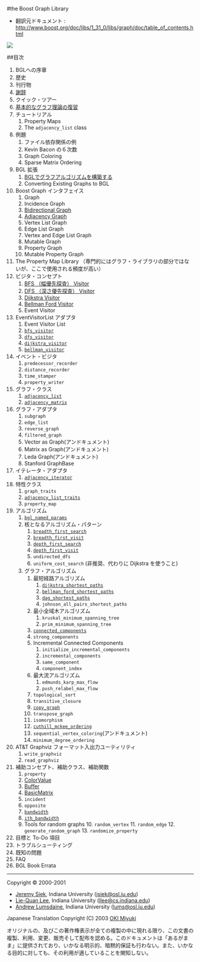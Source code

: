 #the Boost Graph Library

- 翻訳元ドキュメント : <http://www.boost.org/doc/libs/1_31_0/libs/graph/doc/table_of_contents.html>


![](http://www.boost.org/doc/libs/1_31_0/libs/graph/doc/bgl-cover.jpg)


##目次

1. BGLへの序章
2. 歴史
3. 刊行物
4. [謝辞](./graph/acknowledgements.md)
5. クイック・ツアー
6. [基本的なグラフ理論の復習](./graph/graph_theory_review.md)
7. チュートリアル
	1. Property Maps
	2. The `adjacency_list` class
8. 例題
	1. ファイル依存関係の例
	2. Kevin Bacon の６次数
	3. Graph Coloring
	4. Sparse Matrix Ordering
9. BGL 拡張
	1. [BGLでグラフアルゴリズムを構築する](./graph/constructing_algorithms.md)
	2. Converting Existing Graphs to BGL
10. Boost Graph インタフェイス
	1. Graph
	2. Incidence Graph
	3. [Bidirectional Graph](./graph/BidirectionalGraph.md)
	4. [Adjacency Graph](./graph/AdjacencyGraph.md)
	5. Vertex List Graph
	6. Edge List Graph
	7. Vertex and Edge List Graph
	8. Mutable Graph
	9. Property Graph
	10. Mutable Property Graph
11. The Property Map Library （専門的にはグラフ・ライブラリの部分ではないが、ここで使用される頻度が高い）
12. ビジタ・コンセプト
	1. [BFS （幅優先探査） Visitor](./graph/BFSVisitor.md)
	2. [DFS （深さ優先探査） Visitor](./graph/DFSVisitor.md)
	3. [Dijkstra Visitor](./graph/DijkstraVisitor.md)
	4. [Bellman Ford Visitor](./graph/BellmanFordVisitor.md)
	5. Event Visitor
13. EventVisitorList アダプタ
	1. Event Visitor List
	2. [`bfs_visitor`](./graph/bfs_visitor.md)
	3. [`dfs_visitor`](./graph/dfs_visitor.md)
	4. [`dijkstra_visitor`](./graph/dijkstra_visitor.md)
	5. [`bellman_visitor`](./graph/bellman_visitor.md)
14. イベント・ビジタ
	1. `predecessor_recorder`
	2. `distance_recorder`
	3. `time_stamper`
	4. `property_writer`
15. グラフ・クラス
	1. [`adjacency_list`](./graph/adjacency_list.md)
	2. [`adjacency_matrix`](./graph/adjacency_matrix.md)
16. グラフ・アダプタ
	1. `subgraph`
	2. `edge_list`
	3. `reverse_graph`
	4. `filtered_graph`
	5. Vector as Graph(アンドキュメント)
	6. Matrix as Graph(アンドキュメント)
	7. Leda Graph(アンドキュメント)
	8. Stanford GraphBase
17. イテレータ・アダプタ
	1. [`adjacency_iterator`](./graph/adjacency_iterator.md)
18. 特性クラス
	1. `graph_traits`
	2. [`adjacency_list_traits`](./graph/adjacency_list_traits.md)
	3. `property_map`
19. アルゴリズム
	1. [`bgl_named_params`](./graph/bgl_named_params.md)
	2. 核となるアルゴリズム・パターン
		1. [`breadth_first_search`](./graph/breadth_first_search.md)
		2. [`breadth_first_visit`](./graph/breadth_first_visit.md)
		3. [`depth_first_search`](./graph/depth_first_search.md)
		4. [`depth_first_visit`](./graph/depth_first_visit.md)
		5. `undirected_dfs`
		6. `uniform_cost_search` (非推奨、代わりに Dijkstra を使うこと)
	3. グラフ・アルゴリズム
		1. 最短経路アルゴリズム
			1. [`dijkstra_shortest_paths`](./graph/dijkstra_shortest_paths.md)
			2. [`bellman_ford_shortest_paths`](./graph/bellman_ford_shortest_paths.md)
			3. [`dag_shortest_paths`](./graph/dag_shortest_paths.md)
			4. `johnson_all_pairs_shortest_paths`
		2. 最小全域木アルゴリズム
			1. `kruskal_minimum_spanning_tree`
			2. `prim_minimum_spanning_tree`
		3. [`connected_components`](./graph/connected_components.md)
		4. `strong_components`
		5. Incremental Connected Components
			1. `initialize_incremental_components`
			2. `incremental_components`
			3. `same_component`
			4. `component_index`
		6. 最大流アルゴリズム
			1. `edmunds_karp_max_flow`
			2. `push_relabel_max_flow`
		7. `topological_sort`
		8. `transitive_closure`
		9. [`copy_graph`](./graph/copy_graph.md)
		10. `transpose_graph`
		11. `isomorphism`
		12. [`cuthill_mckee_ordering`](./graph/cuthill_mckee_ordering.md)
		13. `sequential_vertex_coloring`(アンドキュメント)
		14. `minimum_degree_ordering`
20. AT&T Graphviz フォーマット入出力ユーティリティ
	1. `write_graphviz`
	2. `read_graphviz`
21. 補助コンセプト、補助クラス、補助関数
	1. `property`
	2. [ColorValue](./graph/ColorValue.md)
	3. [Buffer](./graph/Buffer.md)
	4. [BasicMatrix](./graph/BasicMatrix.md)
	5. `incident`
	6. `opposite`
	7. [`bandwidth`](./graph/bandwidth.md)
	8. [`ith_bandwidth`](./graph/bandwidth.md)
	9. Tools for random graphs
		10. `random_vertex`
		11. `random_edge`
		12. `generate_random_graph`
		13. `randomize_property`
22. 目標と To-Do 項目
23. トラブルシューティング
24. 既知の問題
25. FAQ
26. BGL Book Errata


***
Copyright © 2000-2001

- [Jeremy Siek](http://www.boost.org/doc/libs/1_31_0/people/jeremy_siek.htm), Indiana University (<jsiek@osl.iu.edu>)
- [Lie-Quan Lee](http://www.boost.org/doc/libs/1_31_0/people/liequan_lee.htm), Indiana University (<llee@cs.indiana.edu>)
- [Andrew Lumsdaine](http://www.osl.iu.edu/~lums), Indiana University (<lums@osl.iu.edu>)

Japanese Translation Copyright (C) 2003 [OKI Miyuki](oki_miyuki@cppll.jp)

オリジナルの、及びこの著作権表示が全ての複製の中に現れる限り、この文書の複製、利用、変更、販売そして配布を認める。このドキュメントは「あるがまま」に提供されており、いかなる明示的、暗黙的保証も行わない。また、いかなる目的に対しても、その利用が適していることを関知しない。

